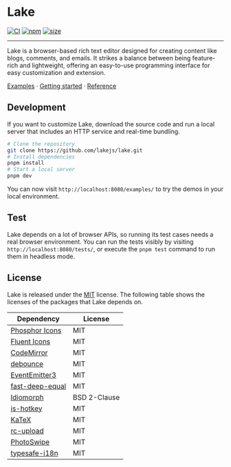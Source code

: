 # Lake

[![CI](https://github.com/lakejs/lake/actions/workflows/ci.yml/badge.svg)](https://github.com/lakejs/lake/actions)
[![npm](https://img.shields.io/npm/v/lakelib)](https://npmjs.org/package/lakelib)
[![size](https://badgen.net/bundlephobia/minzip/lakelib?style=flat-square)](https://bundlephobia.com/package/lakelib)

---

Lake is a browser-based rich text editor designed for creating content like blogs, comments, and emails. It strikes a balance between being feature-rich and lightweight, offering an easy-to-use programming interface for easy customization and extension.

[Examples](https://lakejs.org/examples/) · [Getting started](https://lakejs.org/guide/) · [Reference](https://lakejs.org/reference/)

## Development

If you want to customize Lake, download the source code and run a local server that includes an HTTP service and real-time bundling.

``` bash
# Clone the repository
git clone https://github.com/lakejs/lake.git
# Install dependencies
pnpm install
# Start a local server
pnpm dev
```

You can now visit `http://localhost:8080/examples/` to try the demos in your local environment.

## Test

Lake depends on a lot of browser APIs, so running its test cases needs a real browser environment. You can run the tests visibly by visiting `http://localhost:8080/tests/`, or execute the `pnpm test` command to run them in headless mode.

## License

Lake is released under the [MIT](https://github.com/lakejs/lake/blob/main/LICENSE) license. The following table shows the licenses of the packages that Lake depends on.

| Dependency | License |
| -------------  | ------------- |
| [Phosphor Icons](https://phosphoricons.com/) | MIT |
| [Fluent Icons](https://fluenticons.co/) | MIT |
| [CodeMirror](https://codemirror.net/) | MIT |
| [debounce](https://github.com/sindresorhus/debounce) | MIT |
| [EventEmitter3](https://github.com/primus/eventemitter3) | MIT |
| [fast-deep-equal](https://github.com/epoberezkin/fast-deep-equal) | MIT |
| [Idiomorph](https://github.com/bigskysoftware/idiomorph) | BSD 2-Clause |
| [is-hotkey](https://github.com/ianstormtaylor/is-hotkey) | MIT |
| [KaTeX](https://katex.org/) | MIT |
| [rc-upload](https://github.com/react-component/upload) | MIT |
| [PhotoSwipe](https://photoswipe.com/) | MIT |
| [typesafe-i18n](https://github.com/ivanhofer/typesafe-i18n) | MIT |
